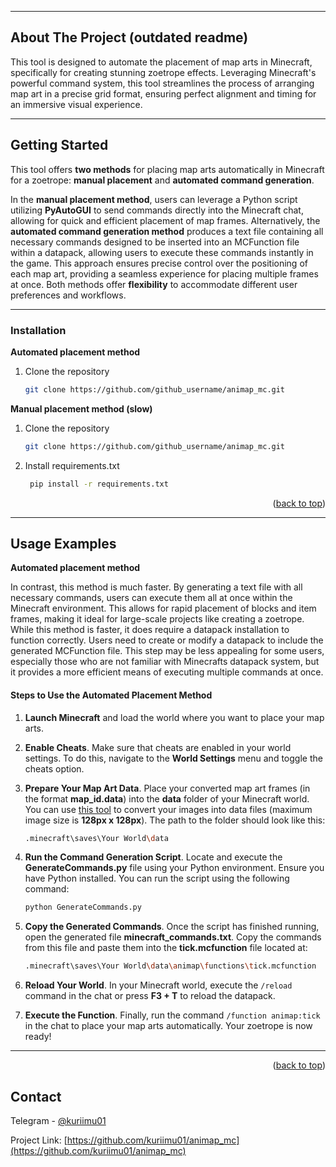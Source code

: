
--- 
<!-- ABOUT THE PROJECT -->
## About The Project (outdated readme)


This tool is designed to automate the placement of map arts in Minecraft, specifically for creating stunning zoetrope effects. Leveraging Minecraft's powerful command system, this tool streamlines the process of arranging map art in a precise grid format, ensuring perfect alignment and timing for an immersive visual experience.



--- 

<!-- GETTING STARTED -->
## Getting Started

This tool offers **two methods** for placing map arts automatically in Minecraft for a zoetrope: **manual placement** and **automated command generation**. 

In the **manual placement method**, users can leverage a Python script utilizing **PyAutoGUI** to send commands directly into the Minecraft chat, allowing for quick and efficient placement of map frames. 
Alternatively, the **automated command generation method** produces a text file containing all necessary commands designed to be inserted into an MCFunction file within a datapack, allowing users to execute these commands instantly in the game. This approach ensures precise control over the positioning of each map art, providing a seamless experience for placing multiple frames at once. Both methods offer **flexibility** to accommodate different user preferences and workflows.

--- 
### Installation
**Automated placement method**
1. Clone the repository
   ```sh
   git clone https://github.com/github_username/animap_mc.git
   ```


**Manual placement method (slow)**
1. Clone the repository
   ```sh
   git clone https://github.com/github_username/animap_mc.git
   ```

2. Install requirements.txt
   ```sh
    pip install -r requirements.txt
   ```
<p align="right">(<a href="#readme-top">back to top</a>)</p>


--- 

<!-- USAGE EXAMPLES -->
## Usage Examples


**Automated placement method**

In contrast, this method is much faster. By generating a text file with all necessary commands, users can execute them all at once within the Minecraft environment. This allows for rapid placement of blocks and item frames, making it ideal for large-scale projects like creating a zoetrope. 
While this method is faster, it does require a datapack installation to function correctly. Users need to create or modify a datapack to include the generated MCFunction file. This step may be less appealing for some users, especially those who are not familiar with Minecrafts datapack system, but it provides a more efficient means of executing multiple commands at once.

#### Steps to Use the Automated Placement Method

1. **Launch Minecraft** and load the world where you want to place your map arts.
   
2. **Enable Cheats**. Make sure that cheats are enabled in your world settings. To do this, navigate to the **World Settings** menu and toggle the cheats option.

3. **Prepare Your Map Art Data**. Place your converted map art frames (in the format **map_id.data**) into the **data** folder of your Minecraft world. You can use [this tool](https://rebane2001.com/mapartcraft/ "this tool") to convert your images into data files (maximum image size is **128px x 128px**). The path to the folder should look like this:
   ```sh
   .minecraft\saves\Your World\data
   ```

4. **Run the Command Generation Script**. Locate and execute the **GenerateCommands.py** file using your Python environment. Ensure you have Python installed. You can run the script using the following command:
   ```sh
   python GenerateCommands.py
   ```

5. **Copy the Generated Commands**. Once the script has finished running, open the generated file **minecraft_commands.txt**. Copy the commands from this file and paste them into the **tick.mcfunction** file located at:
   ```sh
   .minecraft\saves\Your World\data\animap\functions\tick.mcfunction
   ```

6. **Reload Your World**. In your Minecraft world, execute the `/reload` command in the chat or press **F3 + T** to reload the datapack.

7. **Execute the Function**. Finally, run the command `/function animap:tick` in the chat to place your map arts automatically. Your zoetrope is now ready!

---


<p align="right">(<a href="#readme-top">back to top</a>)</p>

<!-- CONTACT -->
## Contact

Telegram - [@kuriimu01](https://t.me/kuriimu01 "@kuriimu01")

Project Link: [https://github.com/kuriimu01/animap_mc](https://github.com/kuriimu01/animap_mc)



